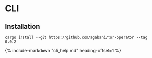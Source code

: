 # CLI

## Installation

```
cargo install --git https://github.com/agabani/tor-operator --tag 0.0.2
```

{%
   include-markdown "cli_help.md"
   heading-offset=1
%}
